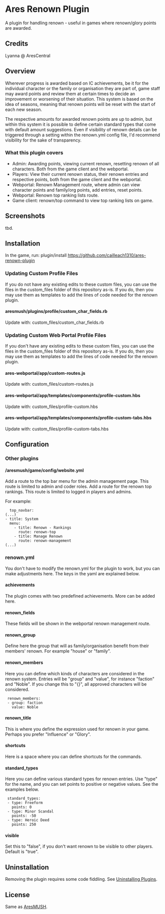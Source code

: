 # Ares Renown Plugin
A plugin for handling renown - useful in games where renown/glory points are awarded. 

## Credits
Lyanna @ AresCentral

## Overview
Wherever progress is awarded based on IC achievements, be it for the individual character or the family or organisation they are part of, game staff may award points and review them at certain times to decide an improvement or worsening of their situation. This system is based on the idea of seasons, meaning that renown points will be reset with the start of each new season.

The respective amounts for awarded renown points are up to admin, but within this system it is possible to define certain standard types that come with default amount suggestions. Even if visibility of renown details can be triggered through a setting within the renown.yml config file, I'd recommend visibility for the sake of transparency.

### What this plugin covers
* Admin: Awarding points, viewing current renown, resetting renown of all characters. Both from the game client and the webportal.
* Players: View their current renown status, their renown entries and respective points, both from the game client and the webportal.
* Webportal: Renown Management route, where admin can view character points and family/org points, add entries, reset points.
* Webportal: Renown top ranking lists route.
* Game client: renown/top command to view top ranking lists on game.

## Screenshots
tbd.

## Installation
In the game, run: plugin/install https://github.com/cailleach1310/ares-renown-plugin

### Updating Custom Profile Files
If you do not have any existing edits to these custom files, you can use the files in the custom_files folder of this repository as-is. If you do, then you may use them as templates to add the lines of code needed for the renown plugin.

#### aresmush/plugins/profile/custom_char_fields.rb
Update with: custom_files/custom_char_fields.rb

### Updating Custom Web Portal Profile Files
If you don't have any existing edits to these custom files, you can use the files in the custom_files folder of this repository as-is. If you do, then you may use them as templates to add the lines of code needed for the renown plugin.

#### ares-webportal/app/custom-routes.js
Update with: custom_files/custom-routes.js

#### ares-webportal/app/templates/components/profile-custom.hbs
Update with: custom_files/profile-custom.hbs

#### ares-webportal/app/templates/components/profile-custom-tabs.hbs
Update with: custom_files/profile-custom-tabs.hbs

## Configuration

### Other plugins

#### /aresmush/game/config/website.yml
Add a route to the top bar menu for the admin management page. This route is limited to admin and coder roles. 
Add a route for the renown top rankings. This route is limited to logged in players and admins.

For example:

      top_navbar:
    (...)
    - title: System
      menu:
        - title: Renown - Rankings
          route: renown-top
        - title: Manage Renown
          route: renown-management
    (...)

### renown.yml 
You don't have to modify the renown.yml for the plugin to work, but you can make adjustments here. The keys in the yaml are explained below.

#### achievements
The plugin comes with two predefined achievements. More can be added here.

#### renown_fields
These fields will be shown in the webportal renown management route.

#### renown_group
Define here the group that will as family/organisation benefit from their members' renown. For example "house" or "family".

#### renown_members
Here you can define which kinds of characters are considered in the renown system. Entries will be "group" and "value", for instance "faction" and "Noble". If you change this to "{}", all approved characters will be considered.

     renown_members:
     - group: faction
       value: Noble

#### renown_title
This is where you define the expression used for renown in your game. Perhaps you prefer "Influence" or "Glory".

#### shortcuts
Here is a space where you can define shortcuts for the commands.

#### standard_types
Here you can define various standard types for renown entries. Use "type" for the name, and you can set points to positive or negative values. See the examples below.

     standard_types:
     - type: Freeform
       points: 0
     - type: Minor Scandal
       points: -50
     - type: Heroic Deed
       points: 250

#### visible
Set this to "false", if you don't want renown to be visible to other players. Default is "true".

## Uninstallation
Removing the plugin requires some code fiddling. See [Uninstalling Plugins](https://www.aresmush.com/tutorials/code/extras.html#uninstalling-plugins).

## License
Same as [AresMUSH](https://aresmush.com/license).
